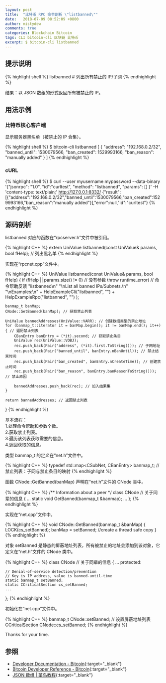 ```yaml
---
layout: post
title:  "比特币 RPC 命令剖析 \"listbanned\""
date:   2018-07-09 08:52:09 +0800
author: mistydew
comments: true
categories: Blockchain Bitcoin
tags: CLI bitcoin-cli 区块链 比特币
excerpt: $ bitcoin-cli listbanned
---
```

## 提示说明

{% highlight shell %}
listbanned # 列出所有禁止的 IP/子网
{% endhighlight %}

结果：以 JSON 数组的形式返回所有被禁止的 IP。

## 用法示例

### 比特币核心客户端

显示服务器黑名单（被禁止的 IP 合集）。

{% highlight shell %}
$ bitcoin-cli listbanned
[
  {
    "address": "192.168.0.2/32",
    "banned_until": 1530079566,
    "ban_created": 1529993166,
    "ban_reason": "manually added"
  }
]
{% endhighlight %}

### cURL

{% highlight shell %}
$ curl --user myusername:mypassword --data-binary '{"jsonrpc": "1.0", "id":"curltest", "method": "listbanned", "params": [] }' -H 'content-type: text/plain;' http://127.0.0.1:8332/
{"result":[{"address":"192.168.0.2/32","banned_until":1530079566,"ban_created":1529993166,"ban_reason":"manually added"}],"error":null,"id":"curltest"}
{% endhighlight %}

## 源码剖析
listbanned 对应的函数在“rpcserver.h”文件中被引用。

{% highlight C++ %}
extern UniValue listbanned(const UniValue& params, bool fHelp); // 列出黑名单
{% endhighlight %}

实现在“rpcnet.cpp”文件中。

{% highlight C++ %}
UniValue listbanned(const UniValue& params, bool fHelp)
{
    if (fHelp || params.size() != 0) // 没有参数
        throw runtime_error( // 命令帮助反馈
                            "listbanned\n"
                            "\nList all banned IPs/Subnets.\n"
                            "\nExamples:\n"
                            + HelpExampleCli("listbanned", "")
                            + HelpExampleRpc("listbanned", "")
                            );

    banmap_t banMap;
    CNode::GetBanned(banMap); // 获取禁止列表

    UniValue bannedAddresses(UniValue::VARR); // 创建数组类型的禁止地址
    for (banmap_t::iterator it = banMap.begin(); it != banMap.end(); it++)
    { // 遍历禁止列表
        CBanEntry banEntry = (*it).second; // 获取禁止条目
        UniValue rec(UniValue::VOBJ);
        rec.push_back(Pair("address", (*it).first.ToString())); // 子网地址
        rec.push_back(Pair("banned_until", banEntry.nBanUntil)); // 禁止结束时间
        rec.push_back(Pair("ban_created", banEntry.nCreateTime)); // 创建禁止时间
        rec.push_back(Pair("ban_reason", banEntry.banReasonToString())); // 禁止原因

        bannedAddresses.push_back(rec); // 加入结果集
    }

    return bannedAddresses; // 返回禁止列表
}
{% endhighlight %}

基本流程：<br>
1.处理命令帮助和参数个数。<br>
2.获取禁止列表。<br>
3.遍历该列表获取需要的信息。<br>
4.返回获取的信息。

类型 banmap_t 的定义在“net.h”文件中。

{% highlight C++ %}
typedef std::map<CSubNet, CBanEntry> banmap_t; // 禁止列表：子网与禁止条目的映射
{% endhighlight %}

函数 CNode::GetBanned(banMap) 声明在“net.h”文件的 CNode 类中。

{% highlight C++ %}
/** Information about a peer */
class CNode // 关于同辈的信息
{
    ...
    static void GetBanned(banmap_t &banmap);
    ...
};
{% endhighlight %}

实现在“net.cpp”文件中。

{% highlight C++ %}
void CNode::GetBanned(banmap_t &banMap)
{
    LOCK(cs_setBanned);
    banMap = setBanned; //create a thread safe copy
}
{% endhighlight %}

对象 setBanned 是静态的屏蔽地址列表，所有被禁止的地址会添加到该对象，它定义在“net.h”文件的 CNode 类中。

{% highlight C++ %}
class CNode // 关于同辈的信息
{
    ...
protected:

    // Denial-of-service detection/prevention
    // Key is IP address, value is banned-until-time
    static banmap_t setBanned;
    static CCriticalSection cs_setBanned;
    ...
};
{% endhighlight %}

初始化在“net.cpp”文件中。

{% highlight C++ %}
banmap_t CNode::setBanned; // 设置屏蔽地址列表
CCriticalSection CNode::cs_setBanned;
{% endhighlight %}

Thanks for your time.

## 参照

* [Developer Documentation - Bitcoin](https://bitcoin.org/en/developer-documentation){:target="_blank"}
* [Bitcoin Developer Reference - Bitcoin](https://bitcoin.org/en/developer-reference#listbanned){:target="_blank"}
* [JSON 数组 \| 菜鸟教程](http://www.runoob.com/json/js-json-arrays.html){:target="_blank"}
